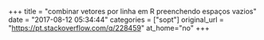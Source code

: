 +++
title = "combinar vetores por linha em R preenchendo espaços vazios"
date = "2017-08-12 05:34:44"
categories = ["sopt"]
original_url = "https://pt.stackoverflow.com/q/228459"
at_home="no"
+++

